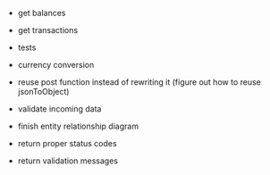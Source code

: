 - get balances
- get transactions

- tests
- currency conversion
- reuse post function instead of rewriting it (figure out how to reuse jsonToObject)
- validate incoming data
- finish entity relationship diagram
- return proper status codes
- return validation messages